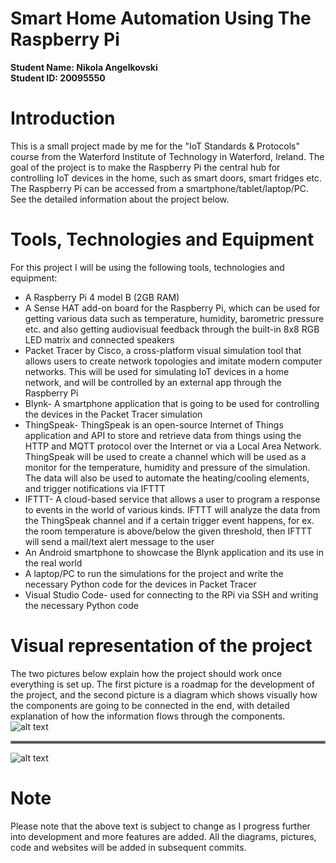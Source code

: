 # Smart Home Automation Using The Raspberry Pi
**Student Name: Nikola Angelkovski**\
**Student ID: 20095550**
# Introduction
This is a small project made by me for the "IoT Standards & Protocols" course from the Waterford Institute of Technology in Waterford, Ireland. The goal of the project is to make the Raspberry Pi the central hub for controlling IoT devices in the home, such as smart doors, smart fridges etc. The Raspberry Pi can be accessed from a smartphone/tablet/laptop/PC. See the detailed information about the project below.
# Tools, Technologies and Equipment
For this project I will be using the following tools, technologies and equipment:
- A Raspberry Pi 4 model B (2GB RAM)
- A Sense HAT add-on board for the Raspberry Pi, which can be used for getting various data such as temperature, humidity, barometric pressure etc. and also getting audiovisual feedback through the built-in 8x8 RGB LED matrix and connected speakers
- Packet Tracer by Cisco, a cross-platform visual simulation tool that allows users to create network topologies and imitate modern computer networks. This will be used for simulating IoT devices in a home network, and will be controlled by an external app through the Raspberry Pi
- Blynk- A smartphone application that is going to be used for controlling the devices in the Packet Tracer simulation
- ThingSpeak- ThingSpeak is an open-source Internet of Things application and API to store and retrieve data from things using the HTTP and MQTT protocol over the Internet or via a Local Area Network. ThingSpeak will be used to create a channel which will be used as a monitor for the temperature, humidity and pressure of the simulation. The data will also be used to automate the heating/cooling elements, and trigger notifications via IFTTT
- IFTTT- A cloud-based service that allows a user to program a response to events in the world of various kinds. IFTTT will analyze the data from the ThingSpeak channel and if a certain trigger event happens, for ex. the room temperature is above/below the given threshold, then IFTTT will send a mail/text alert message to the user
- An Android smartphone to showcase the Blynk application and its use in the real world
- A laptop/PC to run the simulations for the project and write the necessary Python code for the devices in Packet Tracer
- Visual Studio Code- used for connecting to the RPi via SSH and writing the necessary Python code
# Visual representation of the project
The two pictures below explain how the project should work once everything is set up. The first picture is a roadmap for the development of the project, and the second picture is a diagram which shows visually how the components are going to be connected in the end, with detailed explanation of how the information flows through the components.
![alt text](https://github.com/NikolaAngelkovski/Smart-Home-Automation-Using-The-Raspberry-Pi/blob/main/Development%20roadmap.png) 
<hr style="border:2px solid gray"> </hr>

![alt text](https://github.com/NikolaAngelkovski/Smart-Home-Automation-Using-The-Raspberry-Pi/blob/main/Project%20overview%20diagram.png)
# Note
Please note that the above text is subject to change as I progress further into development and more features are added. All the diagrams, pictures, code and websites will be added in subsequent commits.
